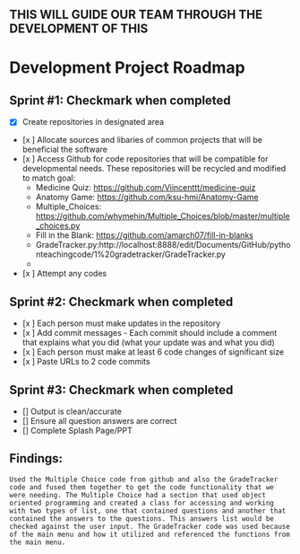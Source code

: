 ## THIS WILL GUIDE OUR TEAM THROUGH THE DEVELOPMENT OF THIS 
# Development Project Roadmap 

## Sprint #1: Checkmark when completed
  - [x] Create repositories in designated area
  - [x ] Allocate sources and libaries of common projects that will be beneficial the software
  - [x ] Access Github for code repositories that will be compatible for developmental needs. These repositories will be recycled and modified to match goal: 
      - Medicine Quiz: https://github.com/Viincenttt/medicine-quiz
      - Anatomy Game: https://github.com/ksu-hmi/Anatomy-Game
      - Multiple_Choices: https://github.com/whymehin/Multiple_Choices/blob/master/multiple_choices.py
      - Fill in the Blank: https://github.com/amarch07/fill-in-blanks
      - GradeTracker.py:http://localhost:8888/edit/Documents/GitHub/pythonteachingcode/1%20gradetracker/GradeTracker.py 
      - 
  - [x ] Attempt any codes

## Sprint #2: Checkmark when completed
- [x ] Each person must make updates in the repository 
- [x ] Add commit messages
      - Each commit should include a comment that explains what you did (what your update was and what you did)
- [x ] Each person must make at least 6 code changes of significant size 
- [x ] Paste URLs to 2 code commits 

## Sprint #3: Checkmark when completed
- [] Output is clean/accurate
- [] Ensure all question answers are correct
- [] Complete Splash Page/PPT

## Findings:
    Used the Multiple Choice code from github and also the GradeTracker code and fused them together to get the code functionality that we were needing. The Multiple Choice had a section that used object oriented programming and created a class for accessing and working with two types of list, one that contained questions and another that contained the answers to the questions. This answers list would be checked against the user input. The GradeTracker code was used because of the main menu and how it utilized and referenced the functions from the main menu. 
